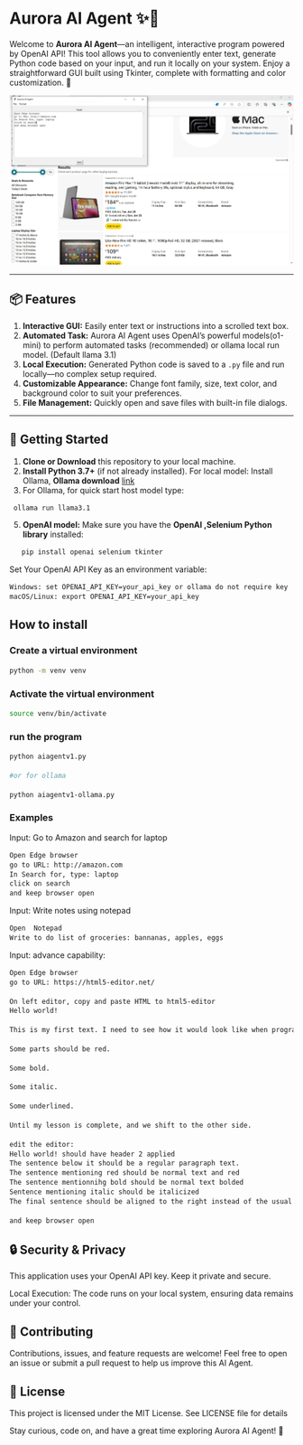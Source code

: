 

# Aurora AI Agent ✨🤖

Welcome to **Aurora AI Agent**—an intelligent, interactive program powered by OpenAI API! This tool allows you to conveniently enter text, generate Python code based on your input, and run it locally on your system. Enjoy a straightforward GUI built using Tkinter, complete with formatting and color customization. 🌈
<p align="center">
  <img src="https://github.com/tomtyiu/aurora-ai-agent/blob/main/aurora-agent.JPG" height="300" alt="AgentGPT Logo"/>
</p>

---

## 📦 Features
1. **Interactive GUI:** Easily enter text or instructions into a scrolled text box.
2. **Automated Task:** Aurora AI Agent uses OpenAI’s powerful models(o1-mini) to perform automated tasks (recommended) or ollama local run model.  (Default llama 3.1)
3. **Local Execution:** Generated Python code is saved to a `.py` file and run locally—no complex setup required.
4. **Customizable Appearance:** Change font family, size, text color, and background color to suit your preferences.
5. **File Management:** Quickly open and save files with built-in file dialogs.

---

## 🚀 Getting Started

1. **Clone or Download** this repository to your local machine.
2. **Install Python 3.7+** (if not already installed).  For local model: Install Ollama, **Ollama download** [link](https://ollama.com/download/windows)
3. For Ollama, for quick start host model type:
```bash
 ollama run llama3.1
```
5. **OpenAI model:** Make sure you have the **OpenAI ,Selenium Python library** installed:

```bash
   pip install openai selenium tkinter 
```

Set Your OpenAI API Key as an environment variable:
```bash
Windows: set OPENAI_API_KEY=your_api_key or ollama do not require key
macOS/Linux: export OPENAI_API_KEY=your_api_key
```

## How to install
### Create a virtual environment
```bash
python -m venv venv
```

### Activate the virtual environment
```bash
source venv/bin/activate
```

### run the program
```bash
python aiagentv1.py

#or for ollama

python aiagentv1-ollama.py

```

### Examples
Input: Go to Amazon and search for laptop
```bash
Open Edge browser
go to URL: http://amazon.com
In Search for, type: laptop
click on search
and keep browser open
```

Input: Write notes using notepad

```bash
Open  Notepad
Write to do list of groceries: bannanas, apples, eggs
```

Input: advance capability:
```bash
Open Edge browser
go to URL: https://html5-editor.net/ 

On left editor, copy and paste HTML to html5-editor
Hello world!

This is my first text. I need to see how it would look like when programmed with HTML.

Some parts should be red.

Some bold.

Some italic.

Some underlined.

Until my lesson is complete, and we shift to the other side.

edit the editor: 
Hello world! should have header 2 applied
The sentence below it should be a regular paragraph text.
The sentence mentioning red should be normal text and red
The sentence mentionnihg bold should be normal text bolded
Sentence mentioning italic should be italicized
The final sentence should be aligned to the right instead of the usual left

and keep browser open
```


##  🔒 Security & Privacy

This application uses your OpenAI API key. Keep it private and secure.

Local Execution: The code runs on your local system, ensuring data remains under your control.

##  🤝 Contributing

Contributions, issues, and feature requests are welcome! Feel free to open an issue or submit a pull request to help us improve this AI Agent.

##  📄 License

This project is licensed under the MIT License. See LICENSE file for details

Stay curious, code on, and have a great time exploring Aurora AI Agent! 🎉
